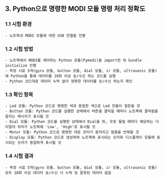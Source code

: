 ## 3. Python으로 명령한 MODI 모듈 명령 처리 정확도



### 1.1 시험 환경
    - 노트북과 MODI 모듈에 대한 USB 연결을 진행


### 1.2 시험 방법
    - 노트북에서 MODI를 제어하는 Python 모듈(Pymodi)을 import한 뒤 bundle initialize 진행
    - 측정 시료 5개(gyro 모듈, button 모듈, dial 모듈, ir 모듈, ultrasonic 모듈)에 Python을 통해 데이터를 10회 이상 송/수신 하는 코드를 실행
    - Python 코드대로 데이터 누락 없이 정확한 데이터를 송/수신 하는지 확인
    


### 1.3 확인 항목
    - Led 모듈: Python 코드로 명령한 색과 동일한 색으로 Led 모듈이 점등될 것
    - Button 모듈: Python 코드를 실행한 상태에서 버튼을 클릭할 때마다 노트북에 클릭됨을 알리는 메시지가 표시될 것
    - Dial 모듈: Python 코드를 실행한 상태에서 Dial을 좌, 우로 돌릴 때마다 해당하는 다이얼의 위치가 노트북에 'Low', 'High'로 표시될 것
    - Motor 모듈: Python 코드로 명령한 대로 모터가 움직이고 멈춤을 반복할 것
    - Display 모듈: Python 코드로 생성하여 노트북에 표시되는 숫자와 디스플레이 모듈에 표시되는 숫자가 동일하게 표시될 것



### 1.4 시험 결과
    - 측정 시료 5개(gyro 모듈, button 모듈, dial 모듈, ir 모듈, ultrasonic 모듈) 모두 10회 이상 데이터 송/수신 시 누락 및 잘못된 데이터 없음